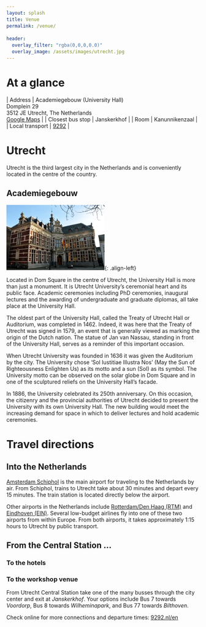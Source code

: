 ```yaml
---
layout: splash
title: Venue
permalink: /venue/

header:
  overlay_filter: "rgba(0,0,0,0.0)"
  overlay_image: /assets/images/utrecht.jpg
---
```


# At a glance

| Address		| Academiegebouw (University Hall)<br/>Domplein 29<br/>3512 JE Utrecht, The Netherlands<br/>[Google Maps](https://www.google.com/maps/place/Academiegebouw/@52.0902099,5.121857,19z/) |
| Closest bus stop | Janskerkhof |
| Room			| Kanunnikenzaal |
| Local transport | [9292](http://9292.nl/en) |

# Utrecht

Utrecht is the third largest city in the Netherlands and is conveniently located in the centre of the country.

## Academiegebouw

![image-left](/assets/images/academiegebouw_outside_256.jpg){: .align-left} 

Located in Dom Square in the centre of Utrecht, the University Hall is more than just a monument. It is Utrecht University’s ceremonial heart and its public face. Academic ceremonies including PhD ceremonies, inaugural lectures and the awarding of undergraduate and graduate diplomas, all take place at the University Hall.

The oldest part of the University Hall, called the Treaty of Utrecht Hall or Auditorium, was completed in 1462. Indeed, it was here that the Treaty of Utrecht was signed in 1579, an event that is generally viewed as marking the origin of the Dutch nation. The statue of Jan van Nassau, standing in front of the University Hall, serves as a reminder of this important occasion. 

When Utrecht University was founded in 1636 it was given the Auditorium by the city. The University chose ‘Sol Iustitiae Illustra Nos’ (May the Sun of Righteousness Enlighten Us) as its motto and a sun (Sol) as its symbol. The University motto can be observed on the solar globe in Dom Square and in one of the sculptured reliefs on the University Hall’s facade. 

In 1886, the University celebrated its 250th anniversary. On this occasion, the citizenry and the provincial authorities of Utrecht decided to present the University with its own University Hall. The new building would meet the increasing demand for space in which to deliver lectures and hold academic ceremonies.


# Travel directions

## Into the Netherlands

[Amsterdam Schiphol](https://www.schiphol.nl/en) is the main airport for traveling to the Netherlands by air. From Schiphol, trains to Utrecht take about 30 minutes and depart every 15 minutes. The train station is located directly below the airport.

Other airports in the Netherlands include [Rotterdam/Den Haag (RTM)](https://www.rotterdamthehagueairport.nl/en) and [Eindhoven (EIN)](https://www.eindhovenairport.nl/en). Several low-budget airlines fly into one of these two airports from within Europe. From both airports, it takes approximately 1:15 hours to Utrecht by public transport.

## From the Central Station ...

### To the hotels

### To the workshop venue

From Utrecht Central Station take one of the many busses through the city center and exit at *Janskerkhof*. Your options include Bus 7 towards *Voordorp*, Bus 8 towards *Wilheminapark*, and Bus 77 towards *Bilthoven*.

Check online for more connections and departure times: [9292.nl/en](http://9292.nl/en)


